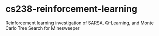 # cs238-reinforcement-learning
Reinforcement learning investigation of SARSA, Q-Learning, and Monte Carlo Tree Search for Minesweeper
